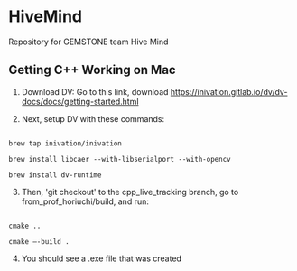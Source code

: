 # HiveMind
Repository for GEMSTONE team Hive Mind

## Getting C++ Working on Mac

1. Download DV: 
Go to this link, download
https://inivation.gitlab.io/dv/dv-docs/docs/getting-started.html

2. Next, setup DV with these commands:
```console

brew tap inivation/inivation

brew install libcaer --with-libserialport --with-opencv

brew install dv-runtime
```


3. Then, 'git checkout' to the cpp_live_tracking branch, go to from_prof_horiuchi/build, and run:
```console

cmake ..

cmake —-build .
```

4. You should see a .exe file that was created
